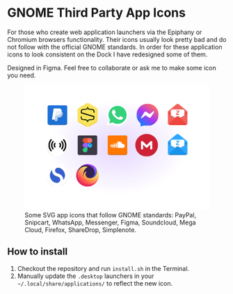 # GNOME Third Party App Icons
For those who create web application launchers via the Epiphany or Chromium browsers functionality. Their icons usually look pretty bad and do not follow with the official GNOME standards. In order for these application icons to look consistent on the Dock I have redesigned some of them.

Designed in Figma. Feel free to collaborate or ask me to make some icon you need.

<figure>
  <img src="https://github.com/petrstepanov/gnome-third-party-icons/blob/main/resources/preview.png?raw=true" alt="Gnome Application Icons" />
  <figcaption>Some SVG app icons that follow GNOME standards: PayPal, Snipcart, WhatsApp, Messenger, Figma, Soundcloud, Mega Cloud, Firefox, ShareDrop, Simplenote.</figcaption>
</figure>


## How to install
1. Checkout the repository and run `install.sh` in the Terminal.
2. Manually update the `.desktop` launchers in your `~/.local/share/applications/` to reflect the new icon.
